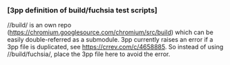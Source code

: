 ### [3pp definition of build/fuchsia test scripts]

//build/ is an own repo (https://chromium.googlesource.com/chromium/src/build)
which can be easily double-referred as a submodule. 3pp currently raises an
error if a 3pp file is duplicated, see https://crrev.com/c/4658885. So instead
of using //build/fuchsia/, place the 3pp file here to avoid the error.
